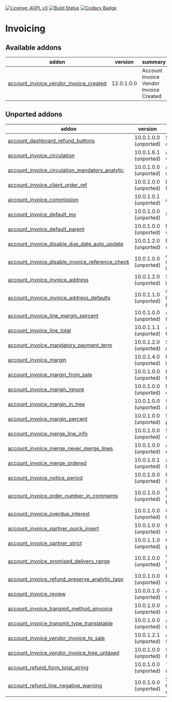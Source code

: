 [![License: AGPL v3](https://img.shields.io/badge/License-AGPL%20v3-blue.svg)](https://www.gnu.org/licenses/agpl-3.0)
[![Build Status](https://travis-ci.org/Tawasta/account-invoicing.svg?branch=12.0)](https://travis-ci.org/Tawasta/account-invoicing)
[![Codacy Badge](https://api.codacy.com/project/badge/Grade/31d3e1446a964acea0e7a12b0a8a7c2b)](https://www.codacy.com/app/Tawasta/account-invoicing?utm_source=github.com&amp;utm_medium=referral&amp;utm_content=Tawasta/account-invoicing&amp;utm_campaign=Badge_Grade)

Invoicing
=========

[//]: # (addons)

Available addons
----------------
addon | version | summary
--- | --- | ---
[account_invoice_vendor_invoice_created](account_invoice_vendor_invoice_created/) | 12.0.1.0.0 | Account Invoice Vendor Invoice Created


Unported addons
---------------
addon | version | summary
--- | --- | ---
[account_dashboard_refund_buttons](account_dashboard_refund_buttons/) | 10.0.1.0.0 (unported) | Shortcut buttons for refund creation
[account_invoice_circulation](account_invoice_circulation/) | 10.0.1.6.1 (unported) | Adds invoice circulation for vendor invoices
[account_invoice_circulation_mandatory_analytic](account_invoice_circulation_mandatory_analytic/) | 10.0.1.0.0 (unported) | Analytic account info is required on invoice lines
[account_invoice_client_order_ref](account_invoice_client_order_ref/) | 10.0.1.0.0 (unported) | Pass SO core reference field's contents to invoice
[account_invoice_commission](account_invoice_commission/) | 10.0.1.0.1 (unported) | account_invoice_commission
[account_invoice_default_my](account_invoice_default_my/) | 10.0.1.0.0 (unported) | Show invoices by default
[account_invoice_default_parent](account_invoice_default_parent/) | 10.0.1.0.0 (unported) | Default parent for new shipping addresses
[account_invoice_disable_due_date_auto_update](account_invoice_disable_due_date_auto_update/) | 10.0.1.2.0 (unported) | Disable due date auto update on vendor invoices
[account_invoice_disable_invoice_reference_check](account_invoice_disable_invoice_reference_check/) | 10.0.1.0.0 (unported) | Allow using duplicate vendor references on vendor invoices
[account_invoice_invoice_address](account_invoice_invoice_address/) | 10.0.1.2.0 (unported) | Separates partner and invoice address fields
[account_invoice_invoice_address_defaults](account_invoice_invoice_address_defaults/) | 10.0.1.1.0 (unported) | Change invoice defaults to be fetched from invoicing partner
[account_invoice_line_margin_percent](account_invoice_line_margin_percent/) | 10.0.1.0.0 (unported) | Adds margins (percent) in Invoice lines
[account_invoice_line_total](account_invoice_line_total/) | 10.0.1.1.1 (unported) | Adds invoice line total (with taxes) to invoice lines
[account_invoice_mandatory_payment_term](account_invoice_mandatory_payment_term/) | 10.0.1.2.0 (unported) | Set invoice payment term as mandatory
[account_invoice_margin](account_invoice_margin/) | 10.0.1.4.0 (unported) | Margin functionality for invoices
[account_invoice_margin_from_sale](account_invoice_margin_from_sale/) | 10.0.1.0.0 (unported) | Pass margin data from sale to invoice
[account_invoice_margin_ignore](account_invoice_margin_ignore/) | 10.0.1.0.0 (unported) | Ignore products when calculating invoice margins
[account_invoice_margin_in_tree](account_invoice_margin_in_tree/) | 10.0.1.0.0 (unported) | Show the margin field in invoice list
[account_invoice_margin_percent](account_invoice_margin_percent/) | 10.0.1.0.0 (unported) | Shows the margin profit percentage in invoices
[account_invoice_merge_line_info](account_invoice_merge_line_info/) | 10.0.1.0.0 (unported) | Show order number and date on new invoice's lines
[account_invoice_merge_never_merge_lines](account_invoice_merge_never_merge_lines/) | 10.0.1.0.0 (unported) | Account Invoice Merge - never merge lines
[account_invoice_merge_ordered](account_invoice_merge_ordered/) | 10.0.1.0.1 (unported) | Account Invoice Merge - keep line order
[account_invoice_notice_period](account_invoice_notice_period/) | 10.0.1.0.0 (unported) | Notice period field for invoices and partners
[account_invoice_order_number_in_comments](account_invoice_order_number_in_comments/) | 10.0.1.0.0 (unported) | Invoicing a SO stores the order # in invoice's comment field
[account_invoice_overdue_interest](account_invoice_overdue_interest/) | 10.0.1.0.0 (unported) | Overdue interest % field for invoices and partners
[account_invoice_partner_quick_insert](account_invoice_partner_quick_insert/) | 10.0.1.0.0 (unported) | Partner address fields as editable on invoice
[account_invoice_partner_strict](account_invoice_partner_strict/) | 10.0.1.1.0 (unported) | Only allow correct type and parent for invoice addresses
[account_invoice_promised_delivery_range](account_invoice_promised_delivery_range/) | 10.0.1.0.0 (unported) | Adds new fields for storing date range of promised delivery
[account_invoice_refund_preserve_analytic_tags](account_invoice_refund_preserve_analytic_tags/) | 10.0.1.0.0 (unported) | Preserve analytic tags for refunds
[account_invoice_review](account_invoice_review/) | 10.0.0.1.0 (unported) | Allows marking invoices as reviewed
[account_invoice_transmit_method_einvoice](account_invoice_transmit_method_einvoice/) | 10.0.1.0.0 (unported) | Add einvoice transmit method
[account_invoice_transmit_type_translatable](account_invoice_transmit_type_translatable/) | 10.0.1.0.0 (unported) | Add translations to transmit methods
[account_invoice_vendor_invoice_to_sale](account_invoice_vendor_invoice_to_sale/) | 10.0.1.2.1 (unported) | Adds a wizard for creating a SO from vendor invoice
[account_invoice_vendor_invoice_tree_untaxed](account_invoice_vendor_invoice_tree_untaxed/) | 10.0.1.0.0 (unported) | Show untaxed amount in the list of vendor invoices
[account_refund_form_total_string](account_refund_form_total_string/) | 10.0.1.0.0 (unported) | The string better indicates a refund
[account_refund_line_negative_warning](account_refund_line_negative_warning/) | 10.0.1.0.0 (unported) | Show a warning when trying to add negative lines to a refund

[//]: # (end addons)
